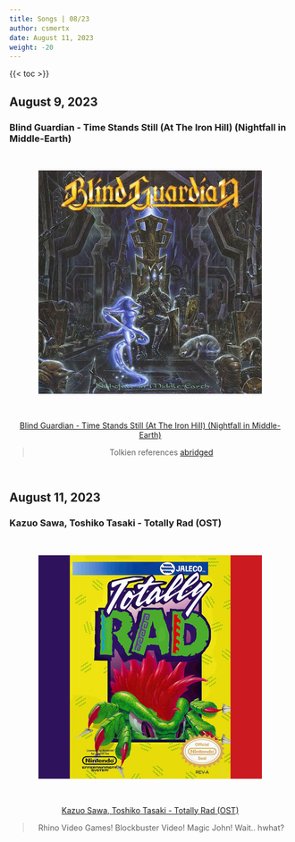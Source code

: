 ```yaml
---
title: Songs | 08/23
author: csmertx
date: August 11, 2023
weight: -20
---
```


<!--more-->

{{< toc >}}

## August 9, 2023
### Blind Guardian - Time Stands Still (At The Iron Hill) (Nightfall in Middle-Earth)

<br />
<div style="text-align: center;">

![albumimg](/Blog/music/images/blind_guardian_nightfall_in_middle-earth.jpg "Blind Guardian - A Nightfall in Middle-Earth - Album Cover")

<br />

[Blind Guardian - Time Stands Still (At The Iron Hill) (Nightfall in Middle-Earth)](https://www.youtube.com/watch?v=3aB6CPyO0Ww "YouTube | Blind Guardian - Time Stands Still (At The Iron Hill) (Nightfall in Middle-Earth)")
> Tolkien references [abridged](https://genius.com/Blind-guardian-time-stands-still-at-the-iron-hill-lyrics "Genius Lyrics | Blind Guardian - Time Stands Still (At The Iron Hill) (Nightfall in Middle-Earth)")
</div>
<br />

## August 11, 2023
### Kazuo Sawa, Toshiko Tasaki - Totally Rad (OST)

<br />
<div style="text-align: center;">

![albumimg](/Blog/music/images/Totally_Rad_NES_OST.jpg "Kazuo Sawa, Toshiko Tasaki - Totally Rad (OST) - Album Cover")

<br />

[Kazuo Sawa, Toshiko Tasaki - Totally Rad (OST)](https://www.youtube.com/watch?v=chtiP7Q6AwM "YouTube | Kazuo Sawa, Toshiko Tasaki - Totally Rad (OST)")
> Rhino Video Games! Blockbuster Video! Magic John! Wait.. hwhat?
</div>
<br />